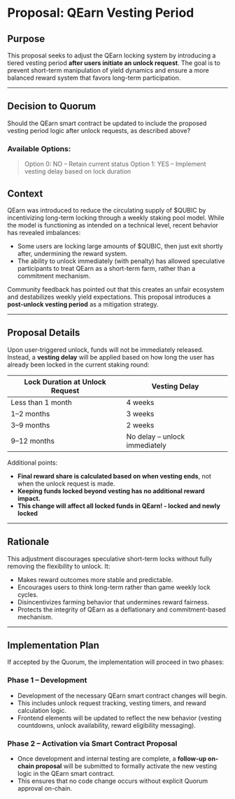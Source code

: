 # Proposal: QEarn Vesting Period   

## Purpose

This proposal seeks to adjust the QEarn locking system by introducing a tiered vesting period **after users initiate an unlock request**.
The goal is to prevent short-term manipulation of yield dynamics and ensure a more balanced reward system that favors long-term participation.

---

## Decision to Quorum
Should the QEarn smart contract be updated to include the proposed vesting period logic after unlock requests, as described above?

### Available Options:


> Option 0: NO – Retain current status
> Option 1: YES – Implement vesting delay based on lock duration  


## Context

QEarn was introduced to reduce the circulating supply of $QUBIC by incentivizing long-term locking through a weekly staking pool model. While the model is functioning as intended on a technical level, recent behavior has revealed imbalances:

- Some users are locking large amounts of $QUBIC, then just exit shortly after, undermining the reward system.
- The ability to unlock immediately (with penalty) has allowed speculative participants to treat QEarn as a short-term farm, rather than a commitment mechanism.

Community feedback has pointed out that this creates an unfair ecosystem and destabilizes weekly yield expectations. This proposal introduces a **post-unlock vesting period** as a mitigation strategy.

---

## Proposal Details

Upon user-triggered unlock, funds will not be immediately released. Instead, a **vesting delay** will be applied based on how long the user has already been locked in the current staking round:

| Lock Duration at Unlock Request | Vesting Delay |
|-------------------------------|---------------|
| Less than 1 month             | 4 weeks       |
| 1–2 months                    | 3 weeks       |
| 3–9 months                    | 2 weeks       |
| 9–12 months                   | No delay – unlock immediately |

Additional points:

- **Final reward share is calculated based on when vesting ends**, not when the unlock request is made.
- **Keeping funds locked beyond vesting has no additional reward impact.**
- **This change will affect all locked funds in QEarn! - locked and newly locked**

---

## Rationale

This adjustment discourages speculative short-term locks without fully removing the flexibility to unlock. It:

- Makes reward outcomes more stable and predictable.
- Encourages users to think long-term rather than game weekly lock cycles.
- Disincentivizes farming behavior that undermines reward fairness.
- Protects the integrity of QEarn as a deflationary and commitment-based mechanism.

---

## Implementation Plan

If accepted by the Quorum, the implementation will proceed in two phases:

### Phase 1 – Development
- Development of the necessary QEarn smart contract changes will begin.
- This includes unlock request tracking, vesting timers, and reward calculation logic.
- Frontend elements will be updated to reflect the new behavior (vesting countdowns, unlock availability, reward eligibility messaging).

### Phase 2 – Activation via Smart Contract Proposal
- Once development and internal testing are complete, a **follow-up on-chain proposal** will be submitted to formally activate the new vesting logic in the QEarn smart contract.
- This ensures that no code change occurs without explicit Quorum approval on-chain.


